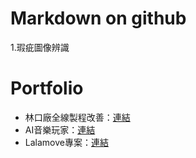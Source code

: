 # Markdown on github

1.瑕疵圖像辨識

# Portfolio

* 林口廠全線製程改善：[連結](http://www.dropwizard.io/1.0.2/docs/)
* AI音樂玩家：[連結](https://rometools.github.io/rome/)
* Lalamove專案：[連結](https://maven.apache.org/)
